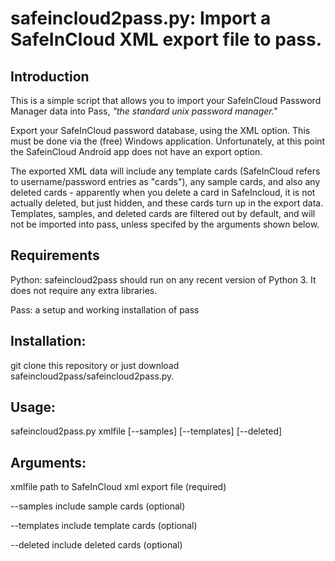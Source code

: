 # safeincloud2pass.py: Import a SafeInCloud XML export file to pass.

## Introduction
This is a simple script that allows you to import your SafeInCloud Password
Manager data into Pass, *"the standard unix password manager."*

Export your SafeInCloud password database, using the XML option. This must be
done via the (free) Windows application. Unfortunately, at this point the
SafeinCloud Android app does not have an export option.

The exported XML data will include any template cards (SafeInCloud refers to
username/password entries as "cards"), any sample cards, and also any deleted
cards - apparently when you delete a card in SafeIncloud, it is not actually
deleted, but just hidden, and these cards turn up in the export data.
Templates, samples, and deleted cards are filtered out by default, and will
not be imported into pass, unless specifed by the arguments shown below.

## Requirements
Python:     safeincloud2pass should run on any recent version of Python 3. It
does not require any extra libraries.

Pass:       a setup and working installation of pass

## Installation:
git clone this repository or just download
safeincloud2pass/safeincloud2pass.py.

## Usage:
safeincloud2pass.py xmlfile [--samples] [--templates] [--deleted]

## Arguments:
xmlfile         path to SafeInCloud xml export file (required)

--samples       include sample cards (optional)

--templates     include template cards (optional)

--deleted       include deleted cards (optional)
